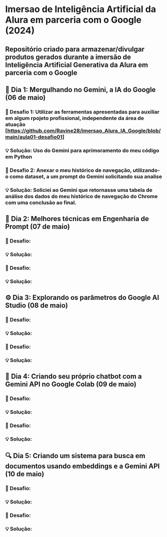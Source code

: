# Imersao de Inteligência Artificial da Alura em parceria com o Google (2024)

## Repositório criado para armazenar/divulgar produtos gerados durante a imersão de Inteligência Artificial Generativa da Alura em parceria com o Google

## 🤿 Dia 1: Mergulhando no Gemini, a IA do Google (06 de maio)
### 🧩 Desafio 1: Utilizar as ferramentas apresentadas para auxiliar em algum rpojeto profissional, independente da área de atuação [https://github.com/Ravine28/imersao_Alura_IA_Google/blob/main/aula01-desafio01]
### 💡 Solução: Uso do Gemini para aprimoramento do meu código em Python
### 🧩 Desafio 2: Anexar o meu histórico de navegação, utilizando-o como dataset, a um prompt do Gemini solicitando sua analise
### 💡 Solução: Soliciei ao Gemini que retornasse uma tabela de análise dos dados do meu histórico de navegação do Chrome com uma conclusão ao final.

## 🧠 Dia 2: Melhores técnicas em Engenharia de Prompt (07 de maio)
### 🧩 Desafio:
### 💡 Solução:
### 🧩 Desafio:
### 💡 Solução:

## ⚙️ Dia 3: Explorando os parâmetros do Google AI Studio (08 de maio)
### 🧩 Desafio:
### 💡 Solução:
### 🧩 Desafio:
### 💡 Solução:

## 💬 Dia 4: Criando seu próprio chatbot com a Gemini API no Google Colab (09 de maio)
### 🧩 Desafio:
### 💡 Solução:
### 🧩 Desafio:
### 💡 Solução:

## 🔍 Dia 5: Criando um sistema para busca em documentos usando embeddings e a Gemini API (10 de maio)
### 🧩 Desafio:
### 💡 Solução:
### 🧩 Desafio:
### 💡 Solução:
